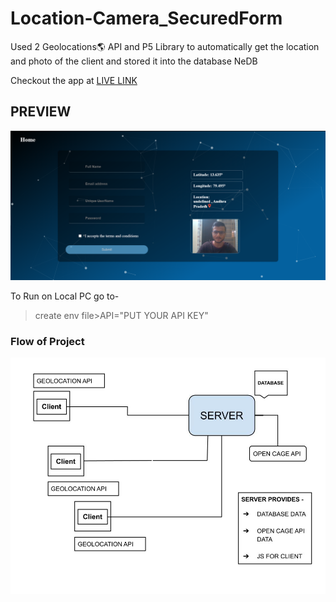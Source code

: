 # Location-Camera_SecuredForm

Used 2 Geolocations🌎 API and P5 Library to automatically get the location and photo of the client and stored it into the database NeDB

Checkout the app at [LIVE LINK](https://smartsurveyform.herokuapp.com/)

## PREVIEW

![APP PREVIEW](./demo.png)

To Run on Local PC go to- </br>
> create env file>API="PUT YOUR API KEY"

### Flow of Project

![Flow Diagram](./flow.jpg)
